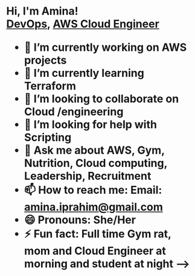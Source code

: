 <h1>Hi, I'm Amina! <br/><a href="https://github.com/aminaahmed-cloud">DevOps</a>, <a href="https://www.linkedin.com/in/amina-ahmed-aws-solutions-architect-associate-6463b0109/">AWS Cloud Engineer</a>



- 🔭 I’m currently working on AWS projects
- 🌱 I’m currently learning Terraform
- 👯 I’m looking to collaborate on Cloud /engineering
- 🤔 I’m looking for help with Scripting
- 💬 Ask me about AWS, Gym, Nutrition, Cloud computing, Leadership, Recruitment
- 📫 How to reach me: Email: amina.iprahim@gmail.com
- 😄 Pronouns: She/Her
- ⚡ Fun fact: Full time Gym rat, mom and Cloud Engineer at morning and student at night 
-->
